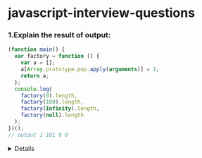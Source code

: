 # javascript-interview-questions

### 1.Explain the result of output:
``` javascript
(function main() {
  var factory = function () {
    var a = [];
    a[Array.prototype.pop.apply(arguments)] = 1;
    return a;
  };
  console.log(
    factory(0).length,
    factory(100).length,
    factory(Infinity).length,
    factory(null).length
  );
})();
// output 1 101 0 0

```
<details>
  #### Array.prototype.pop.apply(arguments):
  Array.prototype.pop is a method that removes the last element from an array and returns that element.
  apply(arguments) calls the pop method on the arguments object (which is array-like but not a true array). This removes and returns the last argument passed to factory.
  ###### 1. factory(0):
  arguments is [0]
  Array.prototype.pop.apply(arguments) returns 0
  a[0] = 1, so a becomes [1]
  a.length is 1
  ##### 2. factory(100):
  arguments is [100]
  Array.prototype.pop.apply(arguments) returns 100
  a[100] = 1, so a becomes an array with 101 elements, with 1 at the 100th index.
  a.length is 101
  ##### 3. factory(Infinity):
  a.length is 0 because setting an element at an index of Infinity does not change the array's length.
  ##### 4. factory(null):
  a.length is 0 because setting an element at an index of null does not change the array's length.
</details>
